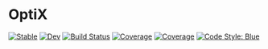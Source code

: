 # OptiX

[![Stable](https://img.shields.io/badge/docs-stable-blue.svg)](https://rogermateer.github.io/OptiX.jl/stable)
[![Dev](https://img.shields.io/badge/docs-dev-blue.svg)](https://rogermateer.github.io/OptiX.jl/dev)
[![Build Status](https://github.com/rogermateer/OptiX.jl/actions/workflows/CI.yml/badge.svg?branch=main)](https://github.com/rogermateer/OptiX.jl/actions/workflows/CI.yml?query=branch%3Amain)
[![Coverage](https://codecov.io/gh/rogermateer/OptiX.jl/branch/main/graph/badge.svg)](https://codecov.io/gh/rogermateer/OptiX.jl)
[![Coverage](https://coveralls.io/repos/github/rogermateer/OptiX.jl/badge.svg?branch=main)](https://coveralls.io/github/rogermateer/OptiX.jl?branch=main)
[![Code Style: Blue](https://img.shields.io/badge/code%20style-blue-4495d1.svg)](https://github.com/invenia/BlueStyle)
